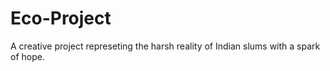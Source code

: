 # Eco-Project
A creative project represeting the harsh reality of Indian slums with a spark of hope.
